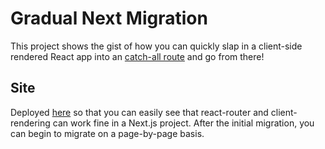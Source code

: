 # Gradual Next Migration

This project shows the gist of how you can quickly slap in a client-side rendered React app into an [catch-all route](https://nextjs.org/docs/routing/dynamic-routes#catch-all-routes) and go from there!

## Site

Deployed [here](http://gradual-next-migration.vercel.app/) so that you can easily see that react-router and client-rendering can work fine in a Next.js project. After the initial migration, you can begin to migrate on a page-by-page basis.
